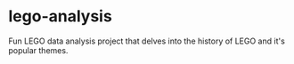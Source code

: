 # lego-analysis
Fun LEGO data analysis project that delves into the history of LEGO and it's popular themes.
